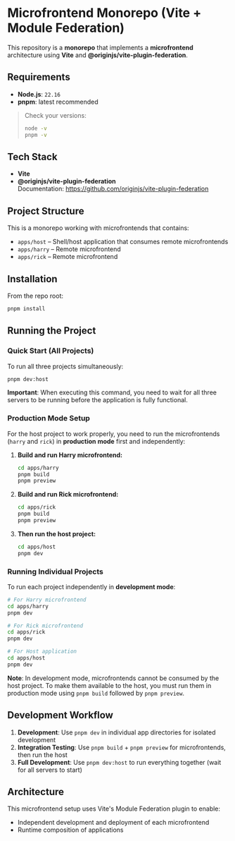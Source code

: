 # Microfrontend Monorepo (Vite + Module Federation)

This repository is a **monorepo** that implements a **microfrontend** architecture using **Vite** and **@originjs/vite-plugin-federation**.

## Requirements

- **Node.js**: `22.16`
- **pnpm**: latest recommended

> Check your versions:
>
> ```bash
> node -v
> pnpm -v
> ```

## Tech Stack

- **Vite**
- **@originjs/vite-plugin-federation**  
  Documentation: https://github.com/originjs/vite-plugin-federation

## Project Structure

This is a monorepo working with microfrontends that contains:

- `apps/host` – Shell/host application that consumes remote microfrontends
- `apps/harry` – Remote microfrontend
- `apps/rick` – Remote microfrontend

## Installation

From the repo root:

```bash
pnpm install
```

## Running the Project

### Quick Start (All Projects)

To run all three projects simultaneously:

```bash
pnpm dev:host
```

**Important**: When executing this command, you need to wait for all three servers to be running before the application is fully functional.

### Production Mode Setup

For the host project to work properly, you need to run the microfrontends (`harry` and `rick`) in **production mode** first and independently:

1. **Build and run Harry microfrontend:**
   ```bash
   cd apps/harry
   pnpm build
   pnpm preview
   ```

2. **Build and run Rick microfrontend:**
   ```bash
   cd apps/rick
   pnpm build
   pnpm preview
   ```

3. **Then run the host project:**
   ```bash
   cd apps/host
   pnpm dev
   ```

### Running Individual Projects

To run each project independently in **development mode**:

```bash
# For Harry microfrontend
cd apps/harry
pnpm dev

# For Rick microfrontend  
cd apps/rick
pnpm dev

# For Host application
cd apps/host
pnpm dev
```

**Note**: In development mode, microfrontends cannot be consumed by the host project. To make them available to the host, you must run them in production mode using `pnpm build` followed by `pnpm preview`.

## Development Workflow

1. **Development**: Use `pnpm dev` in individual app directories for isolated development
2. **Integration Testing**: Use `pnpm build` + `pnpm preview` for microfrontends, then run the host
3. **Full Development**: Use `pnpm dev:host` to run everything together (wait for all servers to start)

## Architecture

This microfrontend setup uses Vite's Module Federation plugin to enable:
- Independent development and deployment of each microfrontend
- Runtime composition of applications